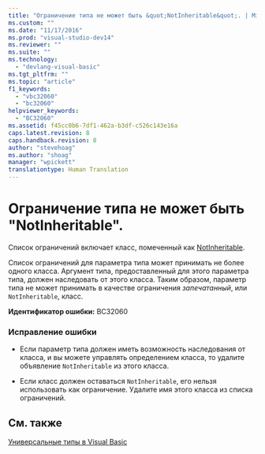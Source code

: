 ```yaml
---
title: "Ограничение типа не может быть &quot;NotInheritable&quot;. | Microsoft Docs"
ms.custom: ""
ms.date: "11/17/2016"
ms.prod: "visual-studio-dev14"
ms.reviewer: ""
ms.suite: ""
ms.technology: 
  - "devlang-visual-basic"
ms.tgt_pltfrm: ""
ms.topic: "article"
f1_keywords: 
  - "vbc32060"
  - "bc32060"
helpviewer_keywords: 
  - "BC32060"
ms.assetid: f45cc0b6-7df1-462a-b3df-c526c143e16a
caps.latest.revision: 8
caps.handback.revision: 8
author: "stevehoag"
ms.author: "shoag"
manager: "wpickett"
translationtype: Human Translation
---
```

# Ограничение типа не может быть &quot;NotInheritable&quot;.
Список ограничений включает класс, помеченный как [NotInheritable](../../visual-basic/language-reference/modifiers/notinheritable.md).  
  
 Список ограничений для параметра типа может принимать не более одного класса. Аргумент типа, предоставленный для этого параметра типа, должен наследовать от этого класса. Таким образом, параметр типа не может принимать в качестве ограничения *запечатанный*, или `NotInheritable`, класс.  
  
 **Идентификатор ошибки:** BC32060  
  
### Исправление ошибки  
  
-   Если параметр типа должен иметь возможность наследования от класса, и вы можете управлять определением класса, то удалите объявление `NotInheritable` из этого класса.  
  
-   Если класс должен оставаться `NotInheritable`, его нельзя использовать как ограничение. Удалите имя этого класса из списка ограничений.  
  
## См. также  
 [Универсальные типы в Visual Basic](../../visual-basic/programming-guide/language-features/data-types/generic-types.md)